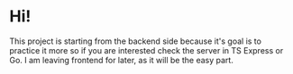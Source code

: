 # Hi!

This project is starting from the backend side because it's goal is to practice it more so if you are interested check the server in TS Express or Go. I am leaving frontend for later, as it will be the easy part.
